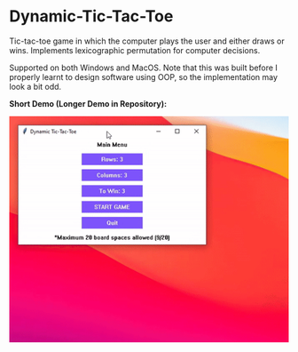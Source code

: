 # Dynamic-Tic-Tac-Toe
Tic-tac-toe game in which the computer plays the user and either draws or wins. Implements lexicographic permutation for computer decisions.

Supported on both Windows and MacOS. Note that this was built before I properly learnt to design software using OOP, so the implementation may look a bit odd.

**Short Demo (Longer Demo in Repository):**

![](Demo/short_demo.gif) 

